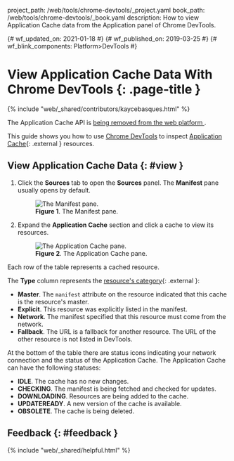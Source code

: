 project_path: /web/tools/chrome-devtools/_project.yaml
book_path: /web/tools/chrome-devtools/_book.yaml
description: How to view Application Cache data from the Application panel of Chrome DevTools.

{# wf_updated_on: 2021-01-18 #}
{# wf_published_on: 2019-03-25 #}
{# wf_blink_components: Platform>DevTools #}

# View Application Cache Data With Chrome DevTools {: .page-title }

{% include "web/_shared/contributors/kaycebasques.html" %}

<aside class="warning">
  The Application Cache API is 
  <a href="https://web.dev/appcache-removal/">
    being removed from the web platform
  </a>.
</aside>

[MDN]: https://developer.mozilla.org/en-US/docs/Web/API/Window/applicationCache

This guide shows you how to use [Chrome DevTools](/web/tools/chrome-devtools) to inspect
[Application Cache][MDN]{: .external } resources.

## View Application Cache Data {: #view }

1. Click the **Sources** tab to open the **Sources** panel. The **Manifest** pane usually opens
   by default.

     <figure>
       <img src="/web/tools/chrome-devtools/storage/imgs/manifest.png"
            alt="The Manifest pane."/>
       <figcaption>
         <b>Figure 1</b>. The Manifest pane.
       </figcaption>
     </figure>

1. Expand the **Application Cache** section and click a cache to view its resources.

     <figure>
       <img src="/web/tools/chrome-devtools/storage/imgs/appcache.png"
            alt="The Application Cache pane."/>
       <figcaption>
         <b>Figure 2</b>. The Application Cache pane.
       </figcaption>
     </figure>

Each row of the table represents a cached resource.

[category]: https://developer.mozilla.org/en-US/docs/Web/HTML/Using_the_application_cache#Resources_in_an_application_cache

The **Type** column represents the [resource's category][category]{: .external }:

* **Master**. The `manifest` attribute on the resource indicated that this cache is the resource's master.
* **Explicit**. This resource was explicitly listed in the manifest.
* **Network**. The manifest specified that this resource must come from the network.
* **Fallback**. The URL is a fallback for another resource. The URL of the other resource is not listed in DevTools.

At the bottom of the table there are status icons indicating your network
connection and the status of the Application Cache. The Application Cache
can have the following statuses:

* **IDLE**. The cache has no new changes.
* **CHECKING**. The manifest is being fetched and checked for updates.
* **DOWNLOADING**. Resources are being added to the cache.
* **UPDATEREADY**. A new version of the cache is available.
* **OBSOLETE**. The cache is being deleted.

## Feedback {: #feedback }

{% include "web/_shared/helpful.html" %}
